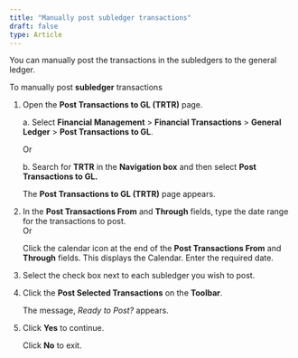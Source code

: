 ```yaml
---
title: "Manually post subledger transactions"
draft: false
type: Article
---
```


You can manually post the transactions in the subledgers to the general ledger.

To manually post **subledger** transactions

1. Open the **Post Transactions to GL (TRTR)** page.

    a. Select **Financial Management** > **Financial Transactions** > **General Ledger** > **Post Transactions to GL**.

    Or

    b. Search for **TRTR** in the **Navigation box** and then select **Post Transactions to GL.**

    The **Post Transactions to GL (TRTR)** page appears.

2. In the **Post Transactions From** and **Through** fields, type the date range for the transactions to post.
<br> Or

    Click the calendar icon at the end of the **Post Transactions From** and **Through** fields. This displays the Calendar. Enter the required date.

3. Select the check box next to each subledger you wish to post.

4. Click the **Post Selected Transactions** on the **Toolbar**.

    The message, *Ready to Post?* appears.

5. Click **Yes** to continue.

    Click **No** to exit.

​